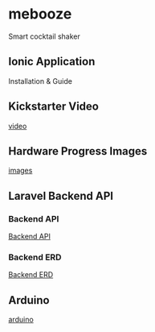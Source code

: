 # mebooze
Smart cocktail shaker

## Ionic Application
Installation & Guide  

## Kickstarter Video
[video](https://github.com/enzotrompeneers/mebooze/tree/master/kickstarter-video) 

## Hardware Progress Images
[images](https://github.com/enzotrompeneers/mebooze/tree/master/hardware-progress-images)  

## Laravel Backend API
### Backend API
[Backend API](https://github.com/enzotrompeneers/mebooze/tree/master/mebooze-backend)  

### Backend ERD
[Backend ERD](http://www.laravelsd.com/share/p5EqMj)  

## Arduino 
[arduino](https://github.com/enzotrompeneers/mebooze/tree/master/arduino)  